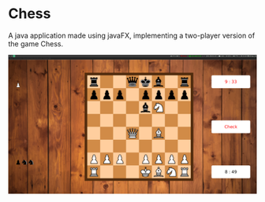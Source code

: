 # Chess
A java application made using javaFX, implementing a two-player
version of the game Chess.

![chess main screen](https://raw.githubusercontent.com/CaptainDaVinci/Chess/master/img/main.png)
